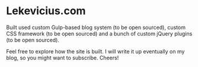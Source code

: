 # Lekevicius.com

Built used custom Gulp-based blog system (to be open sourced), custom CSS framework (to be open sourced) and a bunch of custom jQuery plugins (to be open sourced).

Feel free to explore how the site is built. I will write it up eventually on my blog, so you might want to subscribe. Cheers!
